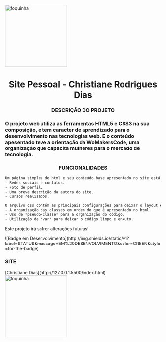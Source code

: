 <img src="capafoquinha.png" alt="foquinha" width="200"/>
<h1 align="center"> Site Pessoal - Christiane Rodrigues Dias </h1>

<h3 align="center">DESCRIÇÃO DO PROJETO</h3>

### O projeto web utiliza as ferramentas **HTML5** e **CSS3** na sua composição, e tem caracter de aprendizado para o desenvolvimento nas tecnologias web. E o conteúdo apesentado teve a orientação da **WoMakersCode**, uma organização que capacita mulheres para o mercado de tecnologia.

<h3 align="center">FUNCIONALIDADES</h3>

~~~html
Um página simples de html e seu conteúdo base apresentado no site está divido em:
- Redes sociais e contatos.
- Foto de perfil.
- Uma breve descrição da autora do site.
- Cursos realizados.
~~~

~~~css
O arquivo css contém as principais configurações para deixar o layout e conteúdo do site legíveis e responsivos. Exemplos:
- A organização das classes em ordem do que é apresentado no html.
- Uso de *pseudo-classe* para a organização do código.
- Utilização de *var* para deixar o código limpo e enxuto.
~~~

<p>Este projeto irá sofrer alterações futuras!</p>
![Badge em Desenvolvimento](http://img.shields.io/static/v1?label=STATUS&message=EM%20DESENVOLVIMENTO&color=GREEN&style=for-the-badge)


<h3>SITE</h3>
[Christiane Dias](http://127.0.0.1:5500/index.html)

<img src="capafoquinha.png" alt="foquinha" width="200"/>
